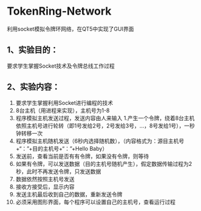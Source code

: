 # TokenRing-Network
利用socket模拟令牌环网络，在QT5中实现了GUI界面

## 1、实验目的：
要求学生掌握Socket技术及令牌总线工作过程 
## 2、实验内容：
1. 要求学生掌握利用Socket进行编程的技术
1. 8台主机（用进程来实现），主机号为1-8
1. 程序模拟主机发送过程，发送内容由人来输入
1.产生一个令牌，绕着8台主机依照主机号进行轮转（即1号发给2号，2号发给3号，...，8号发给1号），一秒钟转移一次
1. 程序模拟主机随机发送（6秒内选择随机数），（内容格式为：源目主机号+“：”+目的主机号+“：”+Hello Baby）
1. 发送前，查看当前是否有有令牌，如果没有令牌，则等待
1. 如果有令牌，可以发送数据（目的主机号随机产生），假定数据传输过程为2秒，此时不再发送令牌，只发送数据
1. 数据依然按照主机号发送
1. 接收方接受后，显示内容
1. 发送主机最后收到自己的数据，重新发送令牌
1. 必须采用图形界面，每个程序可以设置自己的主机号，查看运行过程
 

